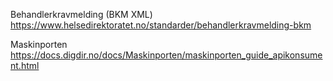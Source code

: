 Behandlerkravmelding (BKM XML)
https://www.helsedirektoratet.no/standarder/behandlerkravmelding-bkm

Maskinporten
https://docs.digdir.no/docs/Maskinporten/maskinporten_guide_apikonsument.html